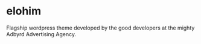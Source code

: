 # elohim
Flagship wordpress theme developed by the good developers at the mighty Adbyrd Advertising Agency.
